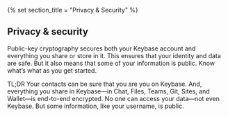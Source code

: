 {% set section_title = "Privacy & Security" %}

## Privacy & security 
Public-key cryptography secures both your Keybase account and everything you share or store in it. This ensures that your identity and data are safe. But it also means that some of your information is public. Know what’s what as you get started.

TL;DR Your contacts can be sure that you are you on Keybase. And, everything you share in Keybase—in Chat, Files, Teams, Git, Sites, and Wallet—is end-to-end encrypted. No one can access your data—not even Keybase. But some information, like your username, is public.